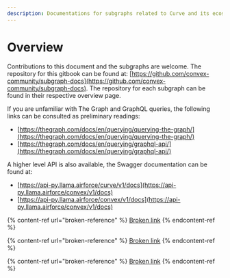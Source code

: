 ```yaml
---
description: Documentations for subgraphs related to Curve and its ecosystem
---
```


# Overview

Contributions to this document and the subgraphs are welcome. The repository for this gitbook can be found at: [https://github.com/convex-community/subgraph-docs](https://github.com/convex-community/subgraph-docs). The repository for each subgraph can be found in their respective overview page.

If you are unfamiliar with The Graph and GraphQL queries, the following links can be consulted as preliminary readings:

* [https://thegraph.com/docs/en/querying/querying-the-graph/](https://thegraph.com/docs/en/querying/querying-the-graph/)
* [https://thegraph.com/docs/en/querying/graphql-api/](https://thegraph.com/docs/en/querying/graphql-api/)

A higher level API is also available, the Swagger documentation can be found at:

* [https://api-py.llama.airforce/curve/v1/docs](https://api-py.llama.airforce/convex/v1/docs)
* [https://api-py.llama.airforce/convex/v1/docs](https://api-py.llama.airforce/convex/v1/docs)

{% content-ref url="broken-reference" %}
[Broken link](broken-reference)
{% endcontent-ref %}

{% content-ref url="broken-reference" %}
[Broken link](broken-reference)
{% endcontent-ref %}

{% content-ref url="broken-reference" %}
[Broken link](broken-reference)
{% endcontent-ref %}

